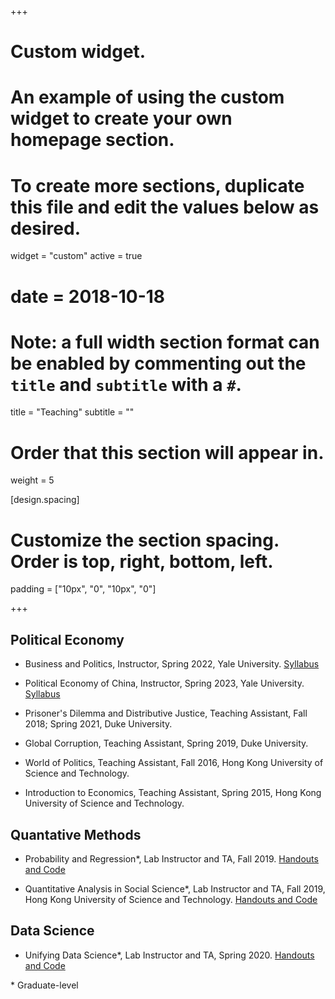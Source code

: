 +++
# Custom widget.
# An example of using the custom widget to create your own homepage section.
# To create more sections, duplicate this file and edit the values below as desired.
widget = "custom"
active = true
# date = 2018-10-18

# Note: a full width section format can be enabled by commenting out the `title` and `subtitle` with a `#`.
title = "Teaching"
subtitle = ""

# Order that this section will appear in.
weight = 5

[design.spacing]
  # Customize the section spacing. Order is top, right, bottom, left.
  padding = ["10px", "0", "10px", "0"]
  
+++

## Political Economy

 - Business and Politics, Instructor, Spring 2022, Yale University. [Syllabus](https://www.dropbox.com/s/latnw1iinriddry/Business_Politics.pdf?dl=0)<br/>
 
 - Political Economy of China, Instructor, Spring 2023, Yale University. [Syllabus](https://www.dropbox.com/s/vyh7a48yx1orhx2/Syllabus_PE_China.pdf?dl=0)<br/>
 
 - Prisoner's Dilemma and Distributive Justice, Teaching Assistant, Fall 2018; Spring 2021, Duke University.  <br/>

 - Global Corruption, Teaching Assistant, Spring 2019, Duke University.  <br/>

 - World of Politics, Teaching Assistant, Fall 2016, Hong Kong University of Science and Technology.  <br/>

 - Introduction to Economics, Teaching Assistant, Spring 2015, Hong Kong University of Science and Technology.  <br/>

## Quantative Methods

 - Probability and Regression*, Lab Instructor and TA, Fall 2019. [Handouts and Code](https://github.com/zeren-li/PS630-R-Lab) <br/>

 - Quantitative Analysis in Social Science*, Lab Instructor and TA, Fall 2019, Hong Kong University of Science and Technology. [Handouts and Code](https://github.com/zeren-li/PS630-R-Lab) <br/>

## Data Science 

 - Unifying Data Science*, Lab Instructor and TA, Spring 2020. [Handouts and Code](https://www.unifyingdatascience.org/html/class_schedule.html) <br/>


\* Graduate-level

